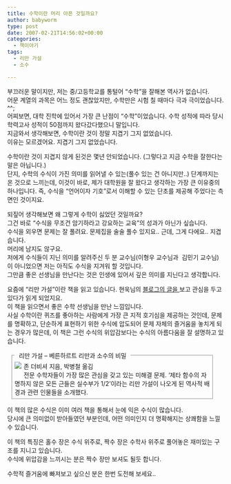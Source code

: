 ```yaml
---
title: 수학이란 머리 아픈 것일까요?
author: babyworm
type: post
date: 2007-02-21T14:56:02+00:00
categories:
  - 책이야기
tags:
  - 리만 가설
  - 소수

---
```

부끄러운 말이지만, 저는 중/고등학교를 통털어 “수학”을 잘해본 역사가 없습니다.<br>
어문 계열의 과목은 어느 정도 괜찮았지만, 수학만은 시험 칠 때마다 극과 극이었습니다. ^^;<br>
어찌보면, 대학 진학에 있어서 가장 큰 난점이 “수학”이었습니다. 수학 성적에 따라 당시 학력고사 성적이 50점까지 왔다갔다했으니 말입니다.<br>
지금와서 생각해보면, 수학이란 것이 정말 지겹기 그지 없었습니다.<br>
이유는 모르겠어요. 지겹기 그지 없었습니다. 

수학이란 것이 지겹지 않게 된것은 몇년 안되었습니다. (그렇다고 지금 수학을 잘한다는 말은 아닙니다.)<br>
단지, 수학의 수식이 가진 의미를 읽어낼 수 있는(풀수 있는 건 아니지만..) 단계까지는 온 것으로 느끼는데, 이것이 바로, 제가 대학원을 잘 왔다고 생각하는 가장 큰 이유중의 하나입니다. 즉, 수식을 “언어이자 기호”로서 이해할 수 있는 단초를 제공해 주었다는 측면인 것이지요. 

되짚어 생각해보면 왜 그렇게 수학이 싫었던 것일까요?<br>
그건 바로 “수식을 무조건 암기하라고 강요하는 교육”의 성과가 아닌가 싶습니다.<br>
수식을 외우면 문제는 잘 풀려요. 문제집을 술술 풀수 있지요.. 근데, 그게 다에요.. 지겹습니다.<br>
머리에 남지도 않구요.<br>
저에게 수식들이 지닌 의미를 알려주신 두 분 교수님(이형우 교수님과  김민기 교수님)이 아니었으면 저는 아직도 수식을 지겨워 할 것입니다.<br>
그만큼 좋은 선생님을 만난다는 것은 인생에 있어서 깊은 의미를 지닌다고 생각합니다. 

요즘에 “리만 가설”이란 책을 읽고 있습니다. 현욱님의 <A href="http://hyunwuk.tistory.com/79" target=_blank>블로그의 글을 </A>보고 관심을 두고 있다가 읽게 되었지요.<br>
이 책을 읽으면서 좋은 수학 선생님을 만난 느낌입니다.<br>
사실 수학이란 퀴즈를 좋아하는 사람에게 가장 큰 지적 호기심을 제공하는 것인데, 문제를 명확하고, 단순하게 표현하기 위한 수식에 압도되어 문제 자체의 즐거움을 놓치게 되는 경우가 많은데, 이 책은 그런 수식의 위압감보다는 수식의 아름다움을 잘 설명하고 있습니다.<br>

<FIELDSET style="PADDING-RIGHT: 5px; PADDING-LEFT: 5px; PADDING-BOTTOM: 5px; MARGIN: 10px; WIDTH: 90%; PADDING-TOP: 5px">
  <LEGEND>  리만 가설 – 베른하르트 리만과 소수의 비밀  </LEGEND><A href="http://www.aladdin.co.kr/shop/wproduct.aspx?ISBN=8988907884©Paper=1&ttbkey=ttbbabyworm2309001" target=_blank><IMG style="MARGIN: 0px 5px 5px 0px" src="https://i0.wp.com/image.aladdin.co.kr/coveretc/book/coversum/8988907884_1.jpg?w=85" align=left border=0 data-recalc-dims="1"></A>존 더비셔 지음, 박병철 옮김<br />전문 수학자들이 가장 많은 관심을 갖고 있는 미해결 문제. ‘제타 함수의 자명하지 않은 모든 근들은 실수부가 1/2’이라는 리만 가설이 나오게 된 역사적 배경과 관련 인물들을 소개했다.
</FIELDSET>

이 책의 많은 수식은 이미 여러 책을 통해서 눈에 익은 수식이 많습니다.<br>
당시에 큰 의미없이 받아들였던 부분인데, 어떤 의미인지 더 명확해지는 상쾌함을 느낄 수 있습니다. 

이 책의 특징은 홀수 장은 수식 위주로, 짝수 장은 수학사 위주로 풀어놓은 재미있는 구조를 지니고 있습니다.<br>
수식에 위압감을 느끼시는 분은 짝수 장만 보셔도 될듯 합니다.

수학적 즐거움에 빠져보고 싶으신 분은 한번 도전해 보세요..

